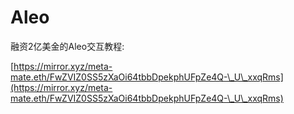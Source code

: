 # Aleo

融资2亿美金的Aleo交互教程:

[https://mirror.xyz/meta-mate.eth/FwZVIZ0SS5zXaOi64tbbDpekphUFpZe4Q-\_U\_xxqRms](https://mirror.xyz/meta-mate.eth/FwZVIZ0SS5zXaOi64tbbDpekphUFpZe4Q-\_U\_xxqRms)
